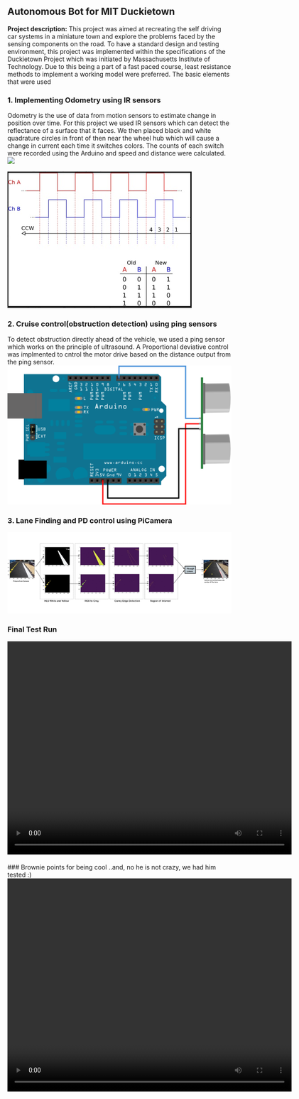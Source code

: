 ## Autonomous Bot for MIT Duckietown

**Project description:** This project was aimed at recreating the self driving car systems in a miniature town and explore the problems faced by the sensing components on the road. To have a standard design and testing environment, this project was implemented within the specifications of the Duckietown Project which was initiated by Massachusetts Institute of Technology. Due to this being a part of a fast paced course, least resistance methods to implement a working model were preferred. The basic elements that were used  

### 1. Implementing Odometry using IR sensors

Odometry is the use of data from motion sensors to estimate change in position over time. For this project we used IR sensors which can detect the reflectance of a surface that it faces. We then placed black and white quadrature circles in front of then near the wheel hub which will cause a change in current each time it switches colors. The counts of each switch were recorded using the Arduino and speed and distance were calculated.
<img src="images/auto_bot/wheel_section.jpg?raw=true"/>

<img src="images/auto_bot/quad_pulses.jpg?raw=true"/>

### 2. Cruise control(obstruction detection) using ping sensors

To detect obstruction directly ahead of the vehicle, we used a ping sensor which works on the principle of ultrasound. A Proportional deviative control was implmented to cntrol the motor drive based on the distance output from the ping sensor.
<img src="images/auto_bot/ping_circuit.png?raw=true"/>


### 3. Lane Finding and PD control using PiCamera

<img width="700" src="images/auto_bot/lane_detection.png?raw=true"/>

### Final Test Run
<video width="640" height="480" controls>
  <source src="images/auto_bot/OuterLoopVision_2.mp4" type="video/mp4">
</video>

</br>
</br>
### Brownie points for being cool
..and, no he is not crazy, we had him tested :)
<video width="640" height="480" controls>
  <source src="images/auto_bot/cool_bot.mp4" type="video/mp4">
</video>
